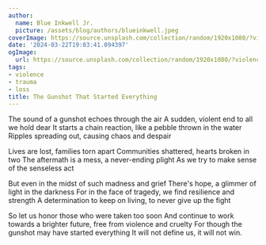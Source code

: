 ```yaml
---
author:
  name: Blue Inkwell Jr.
  picture: /assets/blog/authors/blueinkwell.jpeg
coverImage: https://source.unsplash.com/collection/random/1920x1080/?violence
date: '2024-03-22T19:03:41.094397'
ogImage:
  url: https://source.unsplash.com/collection/random/1920x1080/?violence
tags:
- violence
- trauma
- loss
title: The Gunshot That Started Everything
---
```


The sound of a gunshot echoes through the air
A sudden, violent end to all we hold dear
It starts a chain reaction, like a pebble thrown in the water
Ripples spreading out, causing chaos and despair

Lives are lost, families torn apart
Communities shattered, hearts broken in two
The aftermath is a mess, a never-ending plight
As we try to make sense of the senseless act

But even in the midst of such madness and grief
There's hope, a glimmer of light in the darkness
For in the face of tragedy, we find resilience and strength
A determination to keep on living, to never give up the fight

So let us honor those who were taken too soon
And continue to work towards a brighter future, free from violence and cruelty
For though the gunshot may have started everything
It will not define us, it will not win.